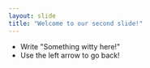 ```yaml
---
layout: slide
title: "Welcome to our second slide!"
---
```

- Write "Something witty here!"
- Use the left arrow to go back!
